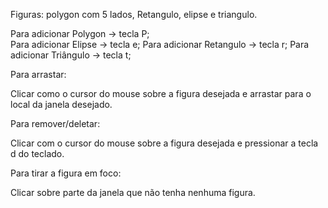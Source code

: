 <p>Figuras: polygon com 5 lados, Retangulo, elipse e triangulo.</p>

Para adicionar Polygon -> tecla P;</br>
Para adicionar Elipse  -> tecla e;
Para adicionar Retangulo -> tecla r;
Para adicionar Triângulo -> tecla t;

Para arrastar:

Clicar como o cursor do mouse sobre a figura desejada e arrastar para o local da janela desejado.

Para remover/deletar:

Clicar com o cursor do mouse sobre a figura desejada e pressionar a tecla d do teclado.

Para tirar a figura em foco:

Clicar sobre parte da janela que não tenha nenhuma figura.



